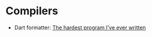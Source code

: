 # Compilers

* Dart formatter: [The hardest program I've ever written](http://journal.stuffwithstuff.com/2015/09/08/the-hardest-program-ive-ever-written/)
